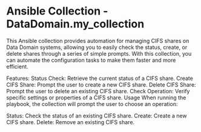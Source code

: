 # Ansible Collection - DataDomain.my_collection

This Ansible collection provides automation for managing CIFS shares on Data Domain systems, allowing you to easily check the status, create, or delete shares through a series of simple prompts. With this collection, you can automate the configuration tasks to make them faster and more efficient.

Features:
Status Check: Retrieve the current status of a CIFS share.
Create CIFS Share: Prompt the user to create a new CIFS share.
Delete CIFS Share: Prompt the user to delete an existing CIFS share.
Check Operation: Verify specific settings or properties of a CIFS share.
Usage
When running the playbook, the collection will prompt the user to choose an operation:

Status: Check the status of an existing CIFS share.
Create: Create a new CIFS share.
Delete: Remove an existing CIFS share.


